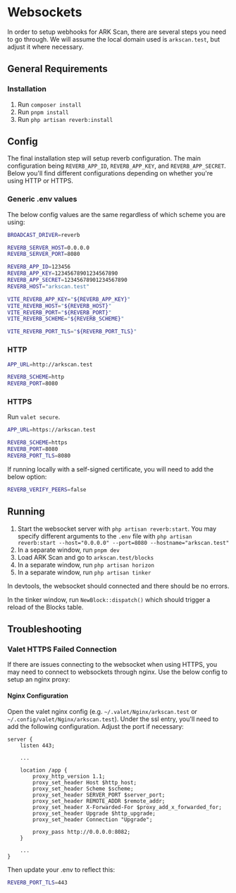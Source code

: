 # Websockets

In order to setup webhooks for ARK Scan, there are several steps you need to go through. We will assume the local domain used is `arkscan.test`, but adjust it where necessary.

## General Requirements

### Installation

1. Run `composer install`
2. Run `pnpm install`
3. Run `php artisan reverb:install`

## Config

The final installation step will setup reverb configuration. The main configuration being `REVERB_APP_ID`, `REVERB_APP_KEY`, and `REVERB_APP_SECRET`. Below you'll find different configurations depending on whether you're using HTTP or HTTPS.

### Generic .env values

The below config values are the same regardless of which scheme you are using:

```bash
BROADCAST_DRIVER=reverb

REVERB_SERVER_HOST=0.0.0.0
REVERB_SERVER_PORT=8080

REVERB_APP_ID=123456
REVERB_APP_KEY=12345678901234567890
REVERB_APP_SECRET=12345678901234567890
REVERB_HOST="arkscan.test"

VITE_REVERB_APP_KEY="${REVERB_APP_KEY}"
VITE_REVERB_HOST="${REVERB_HOST}"
VITE_REVERB_PORT="${REVERB_PORT}"
VITE_REVERB_SCHEME="${REVERB_SCHEME}"

VITE_REVERB_PORT_TLS="${REVERB_PORT_TLS}"
```

### HTTP

```bash
APP_URL=http://arkscan.test

REVERB_SCHEME=http
REVERB_PORT=8080
```

### HTTPS

Run `valet secure`.

```bash
APP_URL=https://arkscan.test

REVERB_SCHEME=https
REVERB_PORT=8080
REVERB_PORT_TLS=8080
```

If running locally with a self-signed certificate, you will need to add the below option:

```bash
REVERB_VERIFY_PEERS=false
```

## Running

1. Start the websocket server with `php artisan reverb:start`. You may specify different arguments to the `.env` file with `php artisan reverb:start --host="0.0.0.0" --port=8080 --hostname="arkscan.test"`
2. In a separate window, run `pnpm dev`
3. Load ARK Scan and go to `arkscan.test/blocks`
4. In a separate window, run `php artisan horizon`
5. In a separate window, run `php artisan tinker`

In devtools, the websocket should connected and there should be no errors.

In the tinker window, run `NewBlock::dispatch()` which should trigger a reload of the Blocks table.

## Troubleshooting

### Valet HTTPS Failed Connection

If there are issues connecting to the websocket when using HTTPS, you may need to connect to websockets through nginx. Use the below config to setup an nginx proxy:

#### Nginx Configuration

Open the valet nginx config (e.g. `~/.valet/Nginx/arkscan.test` or `~/.config/valet/Nginx/arkscan.test`). Under the ssl entry, you'll need to add the following configuration. Adjust the port if necessary:

```nginx
server {
    listen 443;

    ...

    location /app {
        proxy_http_version 1.1;
        proxy_set_header Host $http_host;
        proxy_set_header Scheme $scheme;
        proxy_set_header SERVER_PORT $server_port;
        proxy_set_header REMOTE_ADDR $remote_addr;
        proxy_set_header X-Forwarded-For $proxy_add_x_forwarded_for;
        proxy_set_header Upgrade $http_upgrade;
        proxy_set_header Connection "Upgrade";

        proxy_pass http://0.0.0.0:8082;
    }

    ...
}
```

Then update your .env to reflect this:

```bash
REVERB_PORT_TLS=443
```
